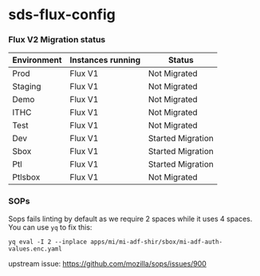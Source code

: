 # sds-flux-config

### Flux V2 Migration status

| Environment  | Instances running | Status |
| ------------- | ------------- | ------------- |
| Prod | Flux V1  | Not Migrated
| Staging |  Flux V1  | Not Migrated
| Demo|  Flux V1  | Not Migrated
| ITHC | Flux V1 | Not Migrated
| Test | Flux V1| Not Migrated
| Dev | Flux V1  | Started Migration
| Sbox | Flux V1  | Started Migration
| Ptl | Flux V1 | Started Migration
| Ptlsbox | Flux V1  | Not Migrated


### SOPs

Sops fails linting by default as we require 2 spaces while it uses 4 spaces.
You can use `yq` to fix this:

```
yq eval -I 2 --inplace apps/mi/mi-adf-shir/sbox/mi-adf-auth-values.enc.yaml
```

upstream issue: https://github.com/mozilla/sops/issues/900

